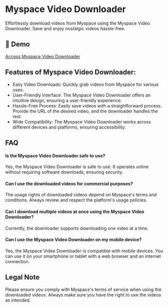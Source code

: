 # Myspace Video Downloader

Effortlessly download videos from Myspace using the Myspace Video Downloader. Save and enjoy nostalgic videos hassle-free.

## 🔗 Demo

[Access Myspace Video Downloader](https://imgpanda.com/myspace-video-downloader/)

## Features of Myspace Video Downloader:

- Easy Video Downloads: Quickly grab videos from Myspace for various uses.
- User-Friendly Interface: The Myspace Video Downloader offers an intuitive design, ensuring a user-friendly experience.
- Hassle-Free Process: Easily save videos with a straightforward process. Provide the URL of the desired video, and the downloader handles the rest.
- Wide Compatibility: The Myspace Video Downloader works across different devices and platforms, ensuring accessibility.

## FAQ

#### Is the Myspace Video Downloader safe to use?

Yes, the Myspace Video Downloader is safe to use. It operates online without requiring software downloads, ensuring security.

#### Can I use the downloaded videos for commercial purposes?

The usage rights of downloaded videos depend on Myspace's terms and conditions. Always review and respect the platform's usage policies.

#### Can I download multiple videos at once using the Myspace Video Downloader?

Currently, the downloader supports downloading one video at a time.

#### Can I use the Myspace Video Downloader on my mobile device?

Yes, the Myspace Video Downloader is compatible with mobile devices. You can use it on your smartphone or tablet with a web browser and an internet connection.

## Legal Note

Please ensure you comply with Myspace's terms of service when using the downloaded videos. Always make sure you have the right to use the videos as intended.
